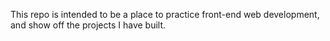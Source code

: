 This repo is intended to be a place to practice front-end web development, and show off the projects I have built.